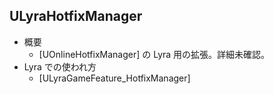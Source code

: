 ## ULyraHotfixManager

* 概要
	* [UOnlineHotfixManager] の Lyra 用の拡張。詳細未確認。
* Lyra での使われ方
	* [ULyraGameFeature_HotfixManager]
